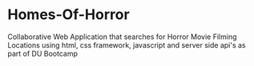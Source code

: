 # Homes-Of-Horror
Collaborative Web Application that searches for Horror Movie Filming Locations using html, css framework, javascript and server side api's as part of DU Bootcamp 
